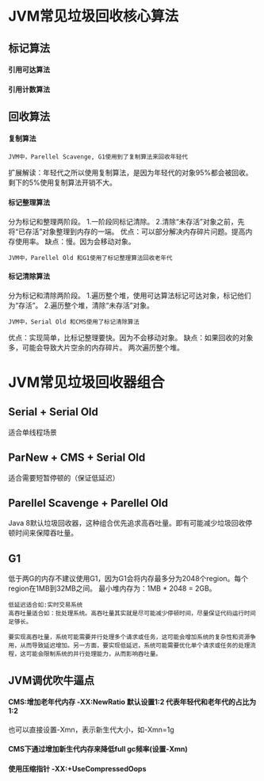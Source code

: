 # JVM常见垃圾回收核心算法
## 标记算法
#### 引用可达算法
#### 引用计数算法

## 回收算法
#### 复制算法

```
JVM中，Parellel Scavenge, G1使用到了复制算法来回收年轻代
```

扩展解读：年轻代之所以使用复制算法，是因为年轻代的对象95%都会被回收。剩下的5%使用复制算法开销不大。

#### 标记整理算法
分为标记和整理两阶段。
1.一阶段同标记清除。
2.清除“未存活”对象之前，先将“已存活”对象整理到内存的一端。
优点：可以部分解决内存碎片问题。提高内存使用率。
缺点：慢。因为会移动对象。

```
JVM中，Parellel Old 和G1使用了标记整理算法回收老年代
```
#### 标记清除算法
分为标记和清除两阶段。
1.遍历整个堆，使用可达算法标记可达对象，标记他们为“存活”。
2.遍历整个堆，清除“未存活”对象。

```
JVM中，Serial Old 和CMS使用了标记清除算法
```

优点：实现简单，比标记整理要快。因为不会移动对象。
缺点：如果回收的对象多，可能会导致大片空余的内存碎片。
     两次遍历整个堆。

# JVM常见垃圾回收器组合
## Serial + Serial Old 
适合单线程场景
## ParNew + CMS + Serial Old
适合需要短暂停顿的（保证低延迟）

## Parellel Scavenge + Parellel Old 
Java 8默认垃圾回收器，这种组合优先追求高吞吐量。即有可能减少垃圾回收停顿时间来保障吞吐量。

## G1
低于两G的内存不建议使用G1，因为G1会将内存最多分为2048个region。每个region在1MB到32MB之间。
最小堆内存为：1MB * 2048 = 2GB。

```
低延迟适合如:实时交易系统
高吞吐量适合如：批处理系统。高吞吐量其实就是尽可能减少停顿时间，尽量保证代码运行时间足够长。

要实现高吞吐量，系统可能需要并行处理多个请求或任务，这可能会增加系统的复杂性和资源争用，从而导致延迟增加。另一方面，要实现低延迟，系统可能需要优化单个请求或任务的处理流程，这可能会限制系统的并行处理能力，从而影响吞吐量。
```


## JVM调优吹牛逼点
#### CMS:增加老年代内存 -XX:NewRatio 默认设置1:2 代表年轻代和老年代的占比为1:2
也可以直接设置-Xmn，表示新生代大小，如-Xmn=1g

#### CMS下通过增加新生代内存来降低full gc频率(设置-Xmn)

#### 使用压缩指针 -XX:+UseCompressedOops

